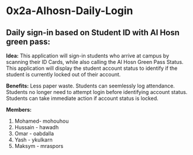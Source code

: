 # 0x2a-Alhosn-Daily-Login

## **Daily sign-in based on Student ID with Al Hosn green pass:**

**Idea:**
This application will sign-in students who arrive at campus by scanning their ID Cards, while also calling the Al Hosn Green Pass Status.
This application will display the student account status to identify if the student is currently locked out of their account.

**Benefits:**
Less paper waste.
Students can seemlessly log attendance.
Students no longer need to attempt login before identifying account status.
Students can take immediate action if account status is locked.


**Members:**

1. Mohamed- mohouhou
2. Hussain - hawadh
3. Omar - oabdalla
4. Yash - ykulkarn
5. Maksym - mraspors
